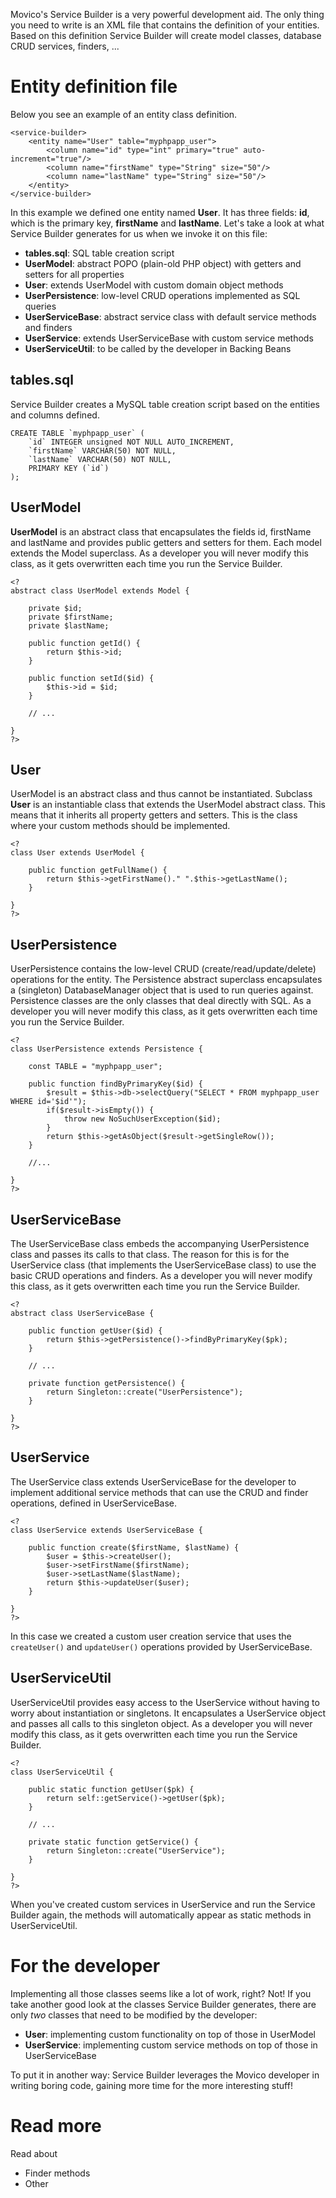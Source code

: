 Movico's Service Builder is a very powerful development aid. The only thing you need to write is an XML file that contains the definition of your entities. Based on this definition Service Builder will create model classes, database CRUD services, finders, ...

# Entity definition file #

Below you see an example of an entity class definition.

```
<service-builder>
    <entity name="User" table="myphpapp_user">
        <column name="id" type="int" primary="true" auto-increment="true"/>
        <column name="firstName" type="String" size="50"/>
        <column name="lastName" type="String" size="50"/>
    </entity>
</service-builder>
```

In this example we defined one entity named **User**. It has three fields: **id**, which is the primary key, **firstName** and **lastName**. Let's take a look at what Service Builder generates for us when we invoke it on this file:
  * **tables.sql**: SQL table creation script
  * **UserModel**: abstract POPO (plain-old PHP object) with getters and setters for all properties
  * **User**: extends UserModel with custom domain object methods
  * **UserPersistence**: low-level CRUD operations implemented as SQL queries
  * **UserServiceBase**: abstract service class with default service methods and finders
  * **UserService**: extends UserServiceBase with custom service methods
  * **UserServiceUtil**: to be called by the developer in Backing Beans

## tables.sql ##

Service Builder creates a MySQL table creation script based on the entities and columns defined.

```
CREATE TABLE `myphpapp_user` (
    `id` INTEGER unsigned NOT NULL AUTO_INCREMENT,
    `firstName` VARCHAR(50) NOT NULL,
    `lastName` VARCHAR(50) NOT NULL,
    PRIMARY KEY (`id`)
);
```

## UserModel ##

**UserModel** is an abstract class that encapsulates the fields id, firstName and lastName and provides public getters and setters for them. Each model extends the Model superclass. As a developer you will never modify this class, as it gets overwritten each time you run the Service Builder.

```
<?
abstract class UserModel extends Model {
   
    private $id;
    private $firstName;
    private $lastName;

    public function getId() {
        return $this->id;
    }

    public function setId($id) {
        $this->id = $id;
    }

    // ...

}
?>
```

## User ##

UserModel is an abstract class and thus cannot be instantiated. Subclass **User** is an instantiable class that extends the UserModel abstract class. This means that it inherits all property getters and setters. This is the class where your custom methods should be implemented.

```
<?
class User extends UserModel {

    public function getFullName() {
        return $this->getFirstName()." ".$this->getLastName();
    }

}
?>
```

## UserPersistence ##

UserPersistence contains the low-level CRUD (create/read/update/delete) operations for the entity. The Persistence abstract superclass encapsulates a (singleton) DatabaseManager object that is used to run queries against. Persistence classes are the only classes that deal directly with SQL. As a developer you will never modify this class, as it gets overwritten each time you run the Service Builder.

```
<?
class UserPersistence extends Persistence {
    
    const TABLE = "myphpapp_user";

    public function findByPrimaryKey($id) {
        $result = $this->db->selectQuery("SELECT * FROM myphpapp_user WHERE id='$id'");
        if($result->isEmpty()) {
            throw new NoSuchUserException($id);
        }
        return $this->getAsObject($result->getSingleRow());
    }

    //...

}
?>
```

## UserServiceBase ##

The UserServiceBase class embeds the accompanying UserPersistence class and passes its calls to that class. The reason for this is for the UserService class (that implements the UserServiceBase class) to use the basic CRUD operations and finders. As a developer you will never modify this class, as it gets overwritten each time you run the Service Builder.

```
<?
abstract class UserServiceBase {

    public function getUser($id) {
        return $this->getPersistence()->findByPrimaryKey($pk);
    }

    // ...

    private function getPersistence() {
        return Singleton::create("UserPersistence");
    }

}
?>
```

## UserService ##

The UserService class extends UserServiceBase for the developer to implement additional service methods that can use the CRUD and finder operations, defined in UserServiceBase.

```
<?
class UserService extends UserServiceBase {

    public function create($firstName, $lastName) {
        $user = $this->createUser();
        $user->setFirstName($firstName);
        $user->setLastName($lastName);
        return $this->updateUser($user);
    }

}
?>
```

In this case we created a custom user creation service that uses the `createUser()` and `updateUser()` operations provided by UserServiceBase.

## UserServiceUtil ##

UserServiceUtil provides easy access to the UserService without having to worry about instantiation or singletons. It encapsulates a UserService object and passes all calls to this singleton object. As a developer you will never modify this class, as it gets overwritten each time you run the Service Builder.

```
<?
class UserServiceUtil {

    public static function getUser($pk) {
        return self::getService()->getUser($pk);
    }

    // ...

    private static function getService() {
        return Singleton::create("UserService");
    }

}
?>
```

When you've created custom services in UserService and run the Service Builder again, the methods will automatically appear as static methods in UserServiceUtil.

# For the developer #

Implementing all those classes seems like a lot of work, right? Not! If you take another good look at the classes Service Builder generates, there are only _two_ classes that need to be modified by the developer:
  * **User**: implementing custom functionality on top of those in UserModel
  * **UserService**: implementing custom service methods on top of those in UserServiceBase

To put it in another way: Service Builder leverages the Movico developer in writing boring code, gaining more time for the more interesting stuff!

# Read more #
Read about
  * Finder methods
  * Other